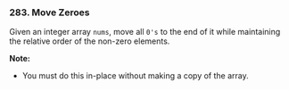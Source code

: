 ### 283. Move Zeroes

Given an integer array `nums`, move all `0's` to the end of it while maintaining the relative order of the non-zero elements.

**Note:**
* You must do this in-place without making a copy of the array.
